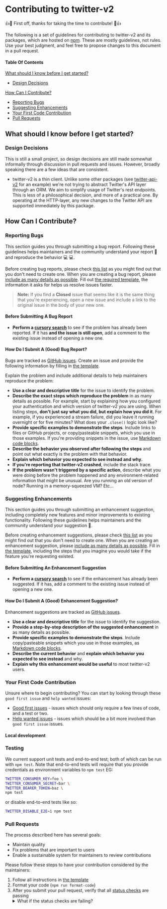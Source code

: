 # Contributing to twitter-v2

:+1::tada: First off, thanks for taking the time to contribute! :tada::+1:

The following is a set of guidelines for contributing to twitter-v2 and its
packages, which are hosted on [npm](https://www.npmjs.com/package/twitter-v2).
These are mostly guidelines, not rules. Use your best judgment, and feel free to
propose changes to this document in a pull request.

#### Table Of Contents

[What should I know before I get started?](#what-should-i-know-before-i-get-started)

- [Design Decisions](#design-decisions)

[How Can I Contribute?](#how-can-i-contribute)

- [Reporting Bugs](#reporting-bugs)
- [Suggesting Enhancements](#suggesting-enhancements)
- [Your First Code Contribution](#your-first-code-contribution)
- [Pull Requests](#pull-requests)

## What should I know before I get started?

### Design Decisions

This is still a small project, so design decisions are still made somewhat
informally through discussion in pull requests and issues. However, broadly
speaking there are a few ideas that are consistent.

- twitter-v2 is a thin client. Unlike some other packages (see
  [twitter-api-v2](https://www.npmjs.com/package/twitter-api-v2) for an example)
  we're not trying to abstract Twitter's API layer through an ORM. We aim to
  simplify usage of Twitter's rest endpoints. This is less of a philosophical
  decision, and more of a practical one. By operating at the HTTP-layer, any new
  changes to the Twitter API are supported immediately by this package.

## How Can I Contribute?

### Reporting Bugs

This section guides you through submitting a bug report. Following these
guidelines helps maintainers and the community understand your report :pencil:
and reproduce the behavior :computer: :computer:.

Before creating bug reports, please check
[this list](#before-submitting-a-bug-report) as you might find out that you
don't need to create one. When you are creating a bug report, please
[include as many details as possible](#how-do-i-submit-a-good-bug-report). Fill
out [the required template](.github/ISSUE_TEMPLATE/bug_report.md), the
information it asks for helps us resolve issues faster.

> **Note:** If you find a **Closed** issue that seems like it is the same thing
> that you're experiencing, open a new issue and include a link to the original
> issue in the body of your new one.

#### Before Submitting A Bug Report

- **Perform a [cursory search](https://github.com/hunterlarco/twitter-v2/issues)**
  to see if the problem has already been reported. If it has **and the issue is
  still open**, add a comment to the existing issue instead of opening a new one.

#### How Do I Submit A (Good) Bug Report?

Bugs are tracked as [GitHub issues](https://github.com/hunterlarco/twitter-v2/issues).
Create an issue and provide the following information by filling in
[the template](.github/ISSUE_TEMPLATE/bug_report.md).

Explain the problem and include additional details to help maintainers reproduce
the problem:

- **Use a clear and descriptive title** for the issue to identify the problem.
- **Describe the exact steps which reproduce the problem** in as many details as
  possible. For example, start by explaining how you configured your
  authentication and which version of twitter-v2 you are using. When listing
  steps, **don't just say what you did, but explain how you did it**. For
  example, if you experienced a stream failure, did you leave it running
  overnight or for five minutes? What does your `.close()` logic look like?
- **Provide specific examples to demonstrate the steps**. Include links to files
  or GitHub projects, or copy/pasteable snippets, which you use in those
  examples. If you're providing snippets in the issue, use
  [Markdown code blocks](https://help.github.com/articles/markdown-basics/#multiple-lines).
- **Describe the behavior you observed after following the steps** and point out
  what exactly is the problem with that behavior.
- **Explain which behavior you expected to see instead and why.**
- **If you're reporting that twitter-v2 crashed**, include the stack trace.
- **If the problem wasn't triggered by a specific action**, describe what you
  were doing before the problem happened and any environment-related information
  that might be unusual. Are you running an old version of node? Running in a
  memory-squeezed VM? Etc...

### Suggesting Enhancements

This section guides you through submitting an enhancement suggestion, including
completely new features and minor improvements to existing functionality.
Following these guidelines helps maintainers and the community understand your
suggestion :pencil:.

Before creating enhancement suggestions, please check
[this list](#before-submitting-an-enhancement-suggestion) as you might find out
that you don't need to create one. When you are creating an enhancement
suggestion, please [include as many details as possible](#how-do-i-submit-a-good-enhancement-suggestion).
Fill in [the template](.github/ISSUE_TEMPLATE/feature_request.md), including the
steps that you imagine you would take if the feature you're requesting existed.

#### Before Submitting An Enhancement Suggestion

- **Perform a [cursory search](https://github.com/HunterLarco/twitter-v2/issues?q=is%3Aopen+is%3Aissue+label%3Aenhancement)**
  to see if the enhancement has already been suggested. If it has, add a comment
  to the existing issue instead of opening a new one.

#### How Do I Submit A (Good) Enhancement Suggestion?

Enhancement suggestions are tracked as [GitHub issues](https://github.com/HunterLarco/twitter-v2/issues?q=is%3Aopen+is%3Aissue+label%3Aenhancement).

- **Use a clear and descriptive title** for the issue to identify the
  suggestion.
- **Provide a step-by-step description of the suggested enhancement** in as many
  details as possible.
- **Provide specific examples to demonstrate the steps**. Include copy/pasteable
  snippets which you use in those examples, as
  [Markdown code blocks](https://help.github.com/articles/markdown-basics/#multiple-lines).
- **Describe the current behavior** and **explain which behavior you expected to
  see instead** and why.
- **Explain why this enhancement would be useful** to most twitter-v2 users.

### Your First Code Contribution

Unsure where to begin contributing? You can start by looking through these
`good first issue` and `help wanted` issues:

- [Good first issues][good-first-issue] - issues which should only require a
  few lines of code, and a test or two.
- [Help wanted issues][help-wanted] - issues which should be a bit more involved
  than `good first issue` issues.

#### Local development

### Testing

We current support unit tests and end-to-end test; both of which can be run with
`npm test`. Note that end-to-end tests will require that you provide credentials
as environment variables to `npm test` EG:

```bash
TWITTER_CONSUMER_KEY=foo \
TWITTER_CONSUMER_SECRET=bar \
TWITTER_BEARER_TOKEN=baz \
npm test
```

or disable end-to-end tests like so:

```bash
TWITTER_DISABLE_E2E=1 npm test
```

### Pull Requests

The process described here has several goals:

- Maintain quality
- Fix problems that are important to users
- Enable a sustainable system for maintainers to review contributions

Please follow these steps to have your contribution considered by the maintainers:

1. Follow all instructions in [the template](.github/PULL_REQUEST_TEMPLATE.md)
2. Format your code (`npm run format-code`)
3. After you submit your pull request, verify that all
   [status checks](https://help.github.com/articles/about-status-checks/) are
   passing
   <details><summary>What if the status checks are failing?</summary>
   If a status check is failing, and you believe that the failure is unrelated
   to your change, please leave a comment on the pull request explaining why you
   believe the failure is unrelated. A maintainer will re-run the status check
   for you. If we conclude that the failure was a false positive, then we will
   open an issue to track that problem with our status check suite.</details>

[good-first-issue]: https://github.com/HunterLarco/twitter-v2/issues?q=is%3Aopen+is%3Aissue+label%3A%22good+first+issue%22
[help-wanted]: https://github.com/HunterLarco/twitter-v2/issues?q=is%3Aopen+is%3Aissue+label%3A%22help+wanted%22
